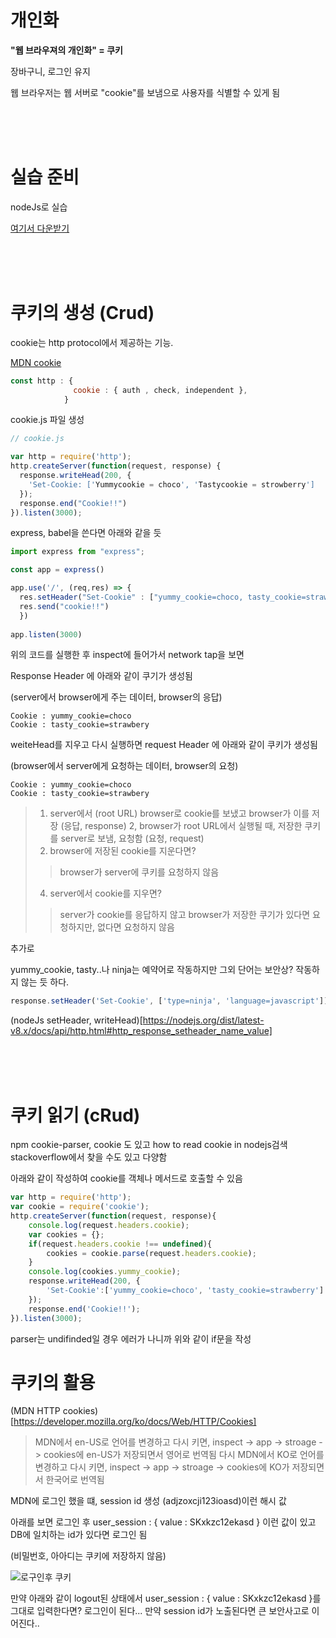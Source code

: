 # 개인화

**"웹 브라우져의 개인화" = 쿠키**

장바구니, 로그인 유지

웹 브라우저는 웹 서버로 "cookie"를 보냄으로 사용자를 식별할 수 있게 됨

<br>
<br>
<br>

# 실습 준비

nodeJs로 실습

[여기서 다운받기](https://github.com/web-n/Nodejs)

<br>
<br>
<br>

# 쿠키의 생성 (Crud)

cookie는 http protocol에서 제공하는 기능.

[MDN cookie](https://developer.mozilla.org/ko/docs/Web/HTTP/Cookies)

```js
const http : {
              cookie : { auth , check, independent },
            }
```

cookie.js 파일 생성

```js
// cookie.js

var http = require('http');
http.createServer(function(request, response) {
  response.writeHead(200, {
    'Set-Cookie: ['Yummycookie = choco', 'Tastycookie = strowberry']
  });
  response.end("Cookie!!")
}).listen(3000);
```

express, babel을 쓴다면 아래와 같을 듯
```js
import express from "express";

const app = express()

app.use('/', (req,res) => {
  res.setHeader("Set-Cookie" : ["yummy_cookie=choco, tasty_cookie=strawberry"]);
  res.send("cookie!!")
  })
  
app.listen(3000)
```

위의 코드를 실행한 후
inspect에 들어가서 network tap을 보면 

Response Header 에 아래와 같이 쿠기가 생성됨

(server에서 browser에게 주는 데이터, browser의 응답)
```
Cookie : yummy_cookie=choco
Cookie : tasty_cookie=strawbery
```

weiteHead를 지우고 다시 실행하면 request Header 에 아래와 같이 쿠키가 생성됨

(browser에서 server에게 요청하는 데이터, browser의 요청)
```
Cookie : yummy_cookie=choco
Cookie : tasty_cookie=strawbery
```

> 1. server에서 (root URL) browser로 cookie를 보냈고 browser가 이를 저장 (응답, response)
> 2, browser가 root URL에서 실행될 때, 저장한 쿠키를 server로 보냄, 요청함 (요청, request)
> 3. browser에 저장된 cookie를 지운다면?
>  > browser가 server에 쿠키를 요청하지 않음
> 4. server에서 cookie를 지우면?
>  > server가 cookie를 응답하지 않고 browser가 저장한 쿠기가 있다면 요청하지만, 없다면 요청하지 않음


추가로

yummy_cookie, tasty..나 ninja는 예약어로 작동하지만 그외 단어는 보안상? 작동하지 않는 듯 하다. 

```js
response.setHeader('Set-Cookie', ['type=ninja', 'language=javascript']);
```
(nodeJs setHeader, writeHead)[https://nodejs.org/dist/latest-v8.x/docs/api/http.html#http_response_setheader_name_value]

<br>
<br>
<br>

# 쿠키 읽기 (cRud)

npm cookie-parser, cookie 도 있고 how to read cookie in nodejs검색 stackoverflow에서 찾을 수도 있고 다양함

아래와 같이 작성하여 cookie를 객체나 메서드로 호출할 수 있음
```js
var http = require('http');
var cookie = require('cookie');
http.createServer(function(request, response){
    console.log(request.headers.cookie);
    var cookies = {};
    if(request.headers.cookie !== undefined){
        cookies = cookie.parse(request.headers.cookie);
    }
    console.log(cookies.yummy_cookie);
    response.writeHead(200, {
        'Set-Cookie':['yummy_cookie=choco', 'tasty_cookie=strawberry']
    });
    response.end('Cookie!!');
}).listen(3000);
```

parser는 undifinded일 경우 에러가 나니까 위와 같이 if문을 작성

# 쿠키의 활용


(MDN HTTP cookies)[https://developer.mozilla.org/ko/docs/Web/HTTP/Cookies]

> MDN에서 en-US로 언어를 변경하고 다시 키면, inspect -> app -> stroage -> cookies에 en-US가 저장되면서 영어로 번역됨
> 다시 MDN에서 KO로 언어를 변경하고 다시 키면, inspect -> app -> stroage -> cookies에 KO가 저장되면서 한국어로 번역됨

MDN에 로그인 했을 떄, 
session id 생성 (adjzoxcji123ioasd)이런 해시 값

아래를 보면 로그인 후 user_session : { value : SKxkzc12ekasd } 이런 값이 있고 DB에 일치하는 id가 있다면 로그인 됨

(비밀번호, 아아디는 쿠키에 저장하지 않음)

![로구인후 쿠키](https://user-images.githubusercontent.com/73880776/119075004-024ea280-ba2b-11eb-8b9b-581616a004b1.GIF)

만약 아래와 같이 logout된 상태에서 user_session : { value : SKxkzc12ekasd }를 그대로 입력한다면? 
로그인이 된다...
만약 session id가 노출된다면 큰 보안사고로 이어진다..





